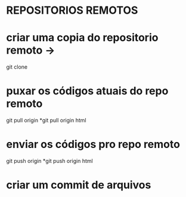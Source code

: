 # REPOSITORIOS REMOTOS

# criar uma copia do repositorio remoto -> 
git clone <cominho-ssh-do-repo>

# puxar os códigos atuais do repo remoto
git pull origin <nome-da-branch>
*git pull origin html

# enviar os códigos pro repo remoto
git push origin <nome-da-branch>
*git push origin html

# criar um commit de arquivos

